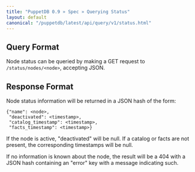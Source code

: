 ```yaml
---
title: "PuppetDB 0.9 » Spec » Querying Status"
layout: default
canonical: "/puppetdb/latest/api/query/v1/status.html"
---
```


## Query Format

Node status can be queried by making a GET request to `/status/nodes/<node>`,
accepting JSON.

## Response Format

Node status information will be returned in a JSON hash of the form:

    {"name": <node>,
     "deactivated": <timestamp>,
     "catalog_timestamp": <timestamp>,
     "facts_timestamp": <timestamp>}

If the node is active, "deactivated" will be null. If a catalog or facts are
not present, the corresponding timestamps will be null.

If no information is known about the node, the result will be a 404 with a JSON
hash containing an "error" key with a message indicating such.
